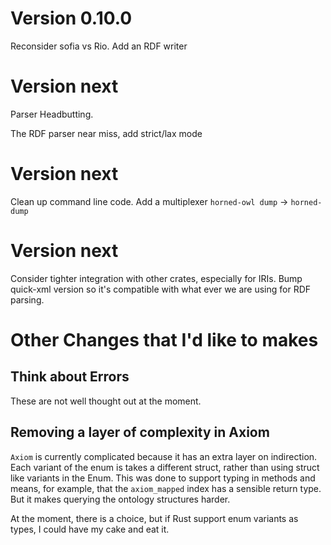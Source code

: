 Version 0.10.0
==============

Reconsider sofia vs Rio.
Add an RDF writer


Version next
============

Parser Headbutting.

The RDF parser near miss, add strict/lax mode


Version next
==============

Clean up command line code. Add a multiplexer `horned-owl dump` ->
`horned-dump`

Version next
==============

Consider tighter integration with other crates, especially for
IRIs. Bump quick-xml version so it's compatible with what ever we are
using for RDF parsing.


Other Changes that I'd like to makes
====================================


Think about Errors
------------------

These are not well thought out at the moment.


Removing a layer of complexity in Axiom
---------------------------------------

`Axiom` is currently complicated because it has an extra layer on
indirection. Each variant of the enum is takes a different struct,
rather than using struct like variants in the Enum. This was done
to support typing in methods and means, for example, that the
`axiom_mapped` index has a sensible return type. But it makes querying
the ontology structures harder.

At the moment, there is a choice, but if Rust support enum variants as
types, I could have my cake and eat it.
